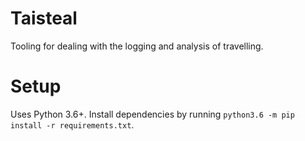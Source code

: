 # Taisteal

Tooling for dealing with the logging and analysis of travelling.

# Setup

Uses Python 3.6+. Install dependencies by running `python3.6 -m pip install -r requirements.txt`.
